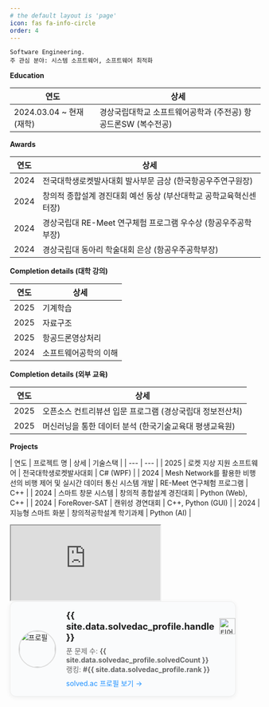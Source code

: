 ```yaml
---
# the default layout is 'page'
icon: fas fa-info-circle
order: 4
---
```


```
Software Engineering.  
주 관심 분야: 시스템 소프트웨어, 소프트웨어 최적화
```

**Education**

| 연도 | 상세 |
| --- | --- |
| 2024.03.04 ~ 현재 (재학) | 경상국립대학교 소프트웨어공학과 (주전공)  항공드론SW (복수전공) |

**Awards**

| 연도 | 상세 |
| --- | --- |
| 2024 | 전국대학생로켓발사대회 발사부문 금상 (한국항공우주연구원장) |
| 2024 | 창의적 종합설계 경진대회 예선 동상 (부산대학교 공학교육혁신센터장) |
| 2024 | 경상국립대 RE-Meet 연구체험 프로그램 우수상 (항공우주공학부장) |
| 2024 | 경상국립대 동아리 학술대회 은상 (항공우주공학부장) |

**Completion details (대학 강의)**

| 연도 | 상세 |
| --- | --- |
| 2025 | 기계학습 |
| 2025 | 자료구조 |
| 2025 | 항공드론영상처리 |
| 2024 | 소프트웨어공학의 이해 |

**Completion details (외부 교육)**

| 연도 | 상세 |
| --- | --- |
| 2025 | 오픈소스 컨트리뷰션 입문 프로그램 (경상국립대 정보전산처) |
| 2025 | 머신러닝을 통한 데이터 분석 (한국기술교육대 평생교육원) |

**Projects**

| 연도 | 프로젝트 명 | 상세 | 기술스택 |
| --- | --- |
| 2025 | 로켓 지상 지원 소프트웨어 | 전국대학생로켓발사대회 | C# (WPF) |
| 2024 | Mesh Network를 활용한 비행선의 비행 제어 및 실시간 데이터 통신 시스템 개발 | RE-Meet 연구체험 프로그램 | C++ |
| 2024 | 스마트 창문 시스템 | 창의적 종합설계 경진대회 | Python (Web), C++ |
| 2024 | ForeRover-SAT | 캔위성 경연대회 | C++, Python (GUI) |
| 2024 | 지능형 스마트 화분 | 창의적공학설계 학기과제 | Python (AI) |


<iframe src="https://github-readme-stats.vercel.app/api?username=gijunmoon"></iframe>

<div style="display: flex; align-items: center; border: 1px solid #eee; border-radius: 12px; padding: 16px; background: #fafbfc; max-width: 420px; box-shadow: 0 2px 8px #eee;">
  <img src="{{ site.data.solvedac_profile.profileImageUrl }}" alt="프로필" style="width: 72px; height: 72px; border-radius: 50%; margin-right: 20px; border: 2px solid #ddd;">
  <div>
    <div style="display: flex; align-items: center;">
      <strong style="font-size: 1.3em;">{{ site.data.solvedac_profile.handle }}</strong>
      <img src="https://static.solved.ac/tier_small/{{ site.data.solvedac_profile.tier }}.svg"
           alt="티어" style="width: 32px; height: 32px; margin-left: 10px;">
    </div>
    <div style="margin-top: 6px; color: #666;">
      <span>푼 문제 수: <b>{{ site.data.solvedac_profile.solvedCount }}</b></span><br>
      <span>랭킹: <b>#{{ site.data.solvedac_profile.rank }}</b></span>
    </div>
    <div style="margin-top: 8px;">
      <a href="https://solved.ac/profile/{{ site.data.solvedac_profile.handle }}" target="_blank" style="color: #1e90ff; text-decoration: none;">solved.ac 프로필 보기 →</a>
    </div>
  </div>
</div>

